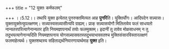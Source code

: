 +++
title = "12 युक्तः कर्मफलम्"

+++
।।5.12।। तथापि युक्त इत्येतत् पुनरुक्तमित्यत आह **पुनरि**ति।
युक्तिर्योगः। आदिपदेन सन्न्यासः। युक्तायुक्तेत्युपलक्षणम्।
सन्न्यास्यसन्न्यासीत्यपि ग्राह्यम्। प्राक् सन्न्यासयोगौ मिलितावेव फलं
साधयतो नान्यतरपरित्यागेनान्यतर इति नियमज्ञापनार्थं तयोः फलमुक्तम्।
इदानीं तु तावेव मोक्षसाधनम् न तु तदुभयत्यागेनान्यदिति नियमज्ञापनाय
योगसन्न्यासवतस्तदुभयाभाववतश्च मुक्तिसंसारविस्तारलक्षणं फलमाहेत्यर्थः।
युक्तशब्दस्य सहिताद्यर्थनिवारणायार्थमाह **युक्त** इति।
